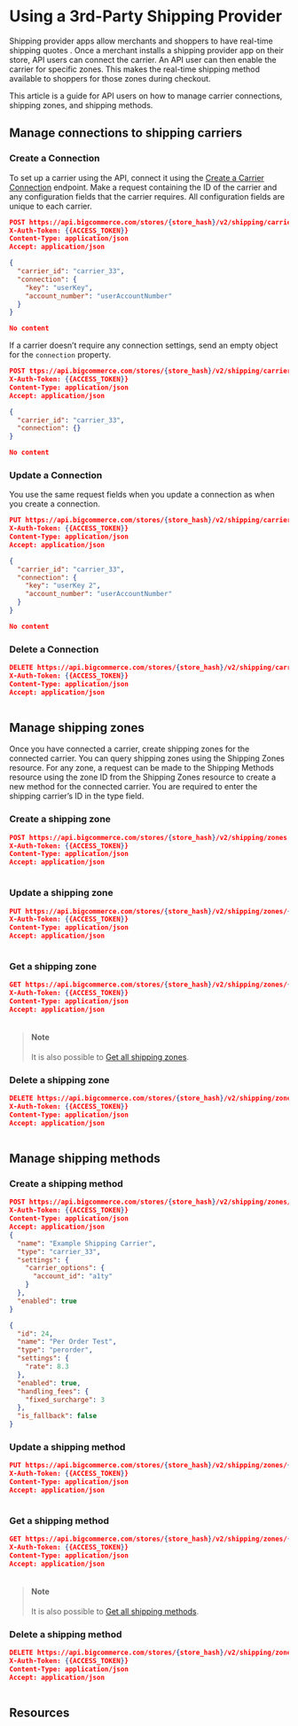 # Using a 3rd-Party Shipping Provider

Shipping provider apps allow merchants and shoppers to have real-time shipping quotes . Once a merchant installs a shipping provider app on their store, API users can connect the carrier. An API user can then enable the carrier for specific zones. This makes the real-time shipping method available to shoppers for those zones during checkout.

This article is a guide for API users on how to manage carrier connections, shipping zones, and shipping methods.

## Manage connections to shipping carriers 

### Create a Connection

To set up a carrier using the API, connect it using the [Create a Carrier Connection](/api-reference/store-management/shipping-api/shipping-carrier/postshippingcarrierconnection) endpoint. Make a request containing the ID of the carrier and any configuration fields that the carrier requires. All configuration fields are unique to each carrier. 

<!--
type: tab
title: Request
-->

```json title="Example POST request with X-Auth-Token header" lineNumbers
POST https://api.bigcommerce.com/stores/{store_hash}/v2/shipping/carrier/connection
X-Auth-Token: {{ACCESS_TOKEN}}
Content-Type: application/json
Accept: application/json

{
  "carrier_id": "carrier_33",
  "connection": {
    "key": "userKey",
    "account_number": "userAccountNumber"
  }
}
```

<!--
type: tab
title: Response
-->

```json title="Example POST response" lineNumbers
No content
```

<!-- type: tab-end -->

If a carrier doesn’t require any connection settings, send an empty object for the `connection` property.

<!--
type: tab
title: Request
-->

```json title="Example POST request with X-Auth-Token header" lineNumbers
POST ttps://api.bigcommerce.com/stores/{store_hash}/v2/shipping/carrier/connection
X-Auth-Token: {{ACCESS_TOKEN}}
Content-Type: application/json
Accept: application/json

{
  "carrier_id": "carrier_33",
  "connection": {}
}
```

<!--
type: tab
title: Response
-->

```json title="Example POST response" lineNumbers
No content
```

<!-- type: tab-end -->

### Update a Connection

You use the same request fields when you update a connection as when you create a connection. 

<!--
type: tab
title: Request
-->

```json title="Example PUT request with X-Auth-Token header" lineNumbers
PUT https://api.bigcommerce.com/stores/{store_hash}/v2/shipping/carrier/connection
X-Auth-Token: {{ACCESS_TOKEN}}
Content-Type: application/json
Accept: application/json

{
  "carrier_id": "carrier_33",
  "connection": {
    "key": "userKey 2",
    "account_number": "userAccountNumber"
  }
}
```

<!--
type: tab
title: Response
-->

```json title="Example PUT response" lineNumbers
No content
```

<!-- type: tab-end -->

### Delete a Connection

<!--
type: tab
title: Request
-->

```json title="Example DELETE request with X-Auth-Token header" lineNumbers
DELETE https://api.bigcommerce.com/stores/{store_hash}/v2/shipping/carrier/connection
X-Auth-Token: {{ACCESS_TOKEN}}
Content-Type: application/json
Accept: application/json
```

<!--
type: tab
title: Response
-->

```json title="Example DELETE response" lineNumbers

```

<!-- type: tab-end -->

## Manage shipping zones

Once you have connected a carrier, create shipping zones for the connected carrier. You can query shipping zones using the Shipping Zones resource. For any zone, a request can be made to the Shipping Methods resource using the zone ID from the Shipping Zones resource to create a new method for the connected carrier. You are required to enter the shipping carrier’s ID in the type field.

### Create a shipping zone

<!--
type: tab
title: Request
-->

```json title="Example POST request with X-Auth-Token header" lineNumbers
POST https://api.bigcommerce.com/stores/{store_hash}/v2/shipping/zones
X-Auth-Token: {{ACCESS_TOKEN}}
Content-Type: application/json
Accept: application/json

```

<!--
type: tab
title: Response
-->

```json title="Example POST response" lineNumbers

```

<!-- type: tab-end -->

### Update a shipping zone

<!--
type: tab
title: Request
-->

```json title="Example PUT request with X-Auth-Token header" lineNumbers
PUT https://api.bigcommerce.com/stores/{store_hash}/v2/shipping/zones/{id}
X-Auth-Token: {{ACCESS_TOKEN}}
Content-Type: application/json
Accept: application/json


```

<!--
type: tab
title: Response
-->

```json title="Example PUT response" lineNumbers
```

<!-- type: tab-end -->


### Get a shipping zone

<!--
type: tab
title: Request
-->

```json title="Example GET request with X-Auth-Token header" lineNumbers
GET https://api.bigcommerce.com/stores/{store_hash}/v2/shipping/zones/{id}
X-Auth-Token: {{ACCESS_TOKEN}}
Content-Type: application/json
Accept: application/json

```

<!--
type: tab
title: Response
-->

```json title="Example GET response" lineNumbers
```

<!-- type: tab-end -->


<!-- theme:info -->
> #### Note
> It is also possible to [Get all shipping zones](/api-reference/store-management/shipping-api/shipping-zones/getallshippingzones).

### Delete a shipping zone

<!--
type: tab
title: Request
-->

```json title="Example DELETE request with X-Auth-Token header" lineNumbers
DELETE https://api.bigcommerce.com/stores/{store_hash}/v2/shipping/zones/{id}
X-Auth-Token: {{ACCESS_TOKEN}}
Content-Type: application/json
Accept: application/json
```

<!--
type: tab
title: Response
-->

```json title="Example DELETE response" lineNumbers
```

<!-- type: tab-end -->


## Manage shipping methods


### Create a shipping method


<!--
type: tab
title: Request
-->

```json title="Example POST request with X-Auth-Token header" lineNumbers
POST https://api.bigcommerce.com/stores/{store_hash}/v2/shipping/zones/{zone_id}/methods
X-Auth-Token: {{ACCESS_TOKEN}}
Content-Type: application/json
Accept: application/json
{
  "name": "Example Shipping Carrier",
  "type": "carrier_33",
  "settings": {
    "carrier_options": {
      "account_id": "a1ty"
    }
  },
  "enabled": true
}
```

<!--
type: tab
title: Response
-->

```json title="Example POST response" lineNumbers
{
  "id": 24,
  "name": "Per Order Test",
  "type": "perorder",
  "settings": {
    "rate": 8.3
  },
  "enabled": true,
  "handling_fees": {
    "fixed_surcharge": 3
  },
  "is_fallback": false
}
```

<!-- type: tab-end -->






### Update a shipping method

<!--
type: tab
title: Request
-->

```json title="Example PUT request with X-Auth-Token header" lineNumbers
PUT https://api.bigcommerce.com/stores/{store_hash}/v2/shipping/zones/{zone_id}/methods/{method_id}
X-Auth-Token: {{ACCESS_TOKEN}}
Content-Type: application/json
Accept: application/json
```

<!--
type: tab
title: Response
-->

```json title="Example PUT response" lineNumbers
```

<!-- type: tab-end -->


### Get a shipping method

<!--
type: tab
title: Request
-->

```json title="Example GET request with X-Auth-Token header" lineNumbers
GET https://api.bigcommerce.com/stores/{store_hash}/v2/shipping/zones/{zone_id}/methods/{method_id}
X-Auth-Token: {{ACCESS_TOKEN}}
Content-Type: application/json
Accept: application/json
```

<!--
type: tab
title: Response
-->

```json title="Example GET response" lineNumbers
```

<!-- type: tab-end -->


<!-- theme:info -->
> #### Note
> It is also possible to [Get all shipping methods](/api-reference/store-management/shipping-api/shipping-method/getshippingmethodszone).

### Delete a shipping method


<!--
type: tab
title: Request
-->

```json title="Example DELETE request with X-Auth-Token header" lineNumbers
DELETE https://api.bigcommerce.com/stores/{store_hash}/v2/shipping/zones/{zone_id}/methods/{method_id}
X-Auth-Token: {{ACCESS_TOKEN}}
Content-Type: application/json
Accept: application/json
```

<!--
type: tab
title: Response
-->

```json title="Example DELETE response" lineNumbers
```

<!-- type: tab-end -->


## Resources
